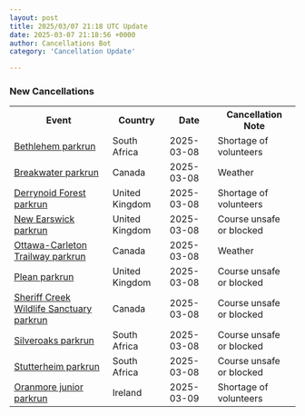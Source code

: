 ```yaml
---
layout: post
title: 2025/03/07 21:18 UTC Update
date: 2025-03-07 21:18:56 +0000
author: Cancellations Bot
category: 'Cancellation Update'

---
```


<h3>New Cancellations</h3>
<div class='hscrollable'>
<table style='width: 100%'>
    <tr>
        <th>Event</th>
        <th>Country</th>
        <th>Date</th>
        <th>Cancellation Note</th>
    </tr>
    <tr>
        <td><a href="https://www.parkrun.co.za/bethlehem">Bethlehem parkrun</a></td>
        <td>South Africa</td>
        <td>2025-03-08</td>
        <td>Shortage of volunteers</td>
    </tr>
    <tr>
        <td><a href="https://www.parkrun.ca/breakwater">Breakwater parkrun</a></td>
        <td>Canada</td>
        <td>2025-03-08</td>
        <td>Weather</td>
    </tr>
    <tr>
        <td><a href="https://www.parkrun.org.uk/derrynoidforest">Derrynoid Forest parkrun</a></td>
        <td>United Kingdom</td>
        <td>2025-03-08</td>
        <td>Shortage of volunteers</td>
    </tr>
    <tr>
        <td><a href="https://www.parkrun.org.uk/newearswick">New Earswick parkrun</a></td>
        <td>United Kingdom</td>
        <td>2025-03-08</td>
        <td>Course unsafe or blocked</td>
    </tr>
    <tr>
        <td><a href="https://www.parkrun.ca/ottawacarletontrailway">Ottawa-Carleton Trailway parkrun</a></td>
        <td>Canada</td>
        <td>2025-03-08</td>
        <td>Weather</td>
    </tr>
    <tr>
        <td><a href="https://www.parkrun.org.uk/plean">Plean parkrun</a></td>
        <td>United Kingdom</td>
        <td>2025-03-08</td>
        <td>Course unsafe or blocked</td>
    </tr>
    <tr>
        <td><a href="https://www.parkrun.ca/sheriffcreekwildlifesanctuary">Sheriff Creek Wildlife Sanctuary parkrun</a></td>
        <td>Canada</td>
        <td>2025-03-08</td>
        <td>Course unsafe or blocked</td>
    </tr>
    <tr>
        <td><a href="https://www.parkrun.co.za/silveroaks">Silveroaks parkrun</a></td>
        <td>South Africa</td>
        <td>2025-03-08</td>
        <td>Course unsafe or blocked</td>
    </tr>
    <tr>
        <td><a href="https://www.parkrun.co.za/stutterheim">Stutterheim parkrun</a></td>
        <td>South Africa</td>
        <td>2025-03-08</td>
        <td>Course unsafe or blocked</td>
    </tr>
    <tr>
        <td><a href="https://www.parkrun.ie/oranmore-juniors">Oranmore junior parkrun</a></td>
        <td>Ireland</td>
        <td>2025-03-09</td>
        <td>Shortage of volunteers</td>
    </tr>
</table>
</div>
